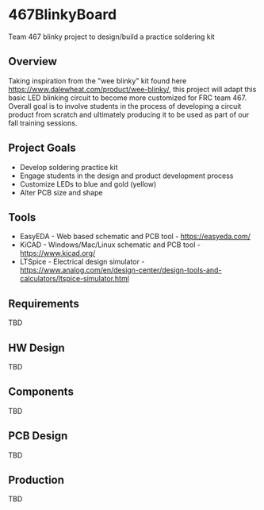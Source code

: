 # 467BlinkyBoard
Team 467 blinky project to design/build a practice soldering kit

## Overview
Taking inspiration from the "wee blinky" kit found here https://www.dalewheat.com/product/wee-blinky/, this project will adapt this basic LED blinking circuit to become more customized for FRC team 467.  Overall goal is to involve students in the process of developing a circuit product from scratch and ultimately producing it to be used as part of our fall training sessions.

## Project Goals
- Develop soldering practice kit
- Engage students in the design and product development process
- Customize LEDs to blue and gold (yellow)
- Alter PCB size and shape

## Tools

- EasyEDA - Web based schematic and PCB tool - https://easyeda.com/
- KiCAD - Windows/Mac/Linux schematic and PCB tool - https://www.kicad.org/
- LTSpice - Electrical design simulator - https://www.analog.com/en/design-center/design-tools-and-calculators/ltspice-simulator.html

## Requirements

TBD

## HW Design

TBD

## Components

TBD

## PCB Design

TBD

## Production

TBD
